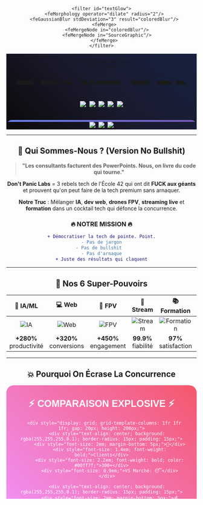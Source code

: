 <div align="center">

<!-- Header Animé Cyberpunk -->
<svg width="100%" height="200" xmlns="http://www.w3.org/2000/svg">
  <defs>
    <linearGradient id="neonGlow" x1="0%" y1="0%" x2="100%" y2="0%">
      <stop offset="0%" style="stop-color:#ff0080;stop-opacity:1" />
      <stop offset="25%" style="stop-color:#ff8c00;stop-opacity:1" />
      <stop offset="50%" style="stop-color:#40e0d0;stop-opacity:1" />
      <stop offset="75%" style="stop-color:#ff0080;stop-opacity:1" />
      <stop offset="100%" style="stop-color:#40e0d0;stop-opacity:1" />
      <animateTransform attributeName="gradientTransform" type="translate" 
        values="-100,0;100,0;-100,0" dur="3s" repeatCount="indefinite"/>
    </linearGradient>
    
    <filter id="textGlow">
      <feMorphology operator="dilate" radius="2"/>
      <feGaussianBlur stdDeviation="3" result="coloredBlur"/>
      <feMerge>
        <feMergeNode in="coloredBlur"/>
        <feMergeNode in="SourceGraphic"/>
      </feMerge>
    </filter>
  </defs>
  
  <foreignObject width="100%" height="200">
    <div xmlns="http://www.w3.org/1999/xhtml" style="
      display: flex;
      flex-direction: column;
      align-items: center;
      justify-content: center;
      height: 200px;
      background: linear-gradient(45deg, #0a0a0a, #1a1a2e, #16213e);
      font-family: 'Courier New', monospace;
      position: relative;
      overflow: hidden;
    ">
      
      <!-- Particules de fond -->
      <div style="
        position: absolute;
        width: 100%;
        height: 100%;
        background-image: 
          radial-gradient(2px 2px at 20px 30px, #40e0d0, transparent),
          radial-gradient(2px 2px at 40px 70px, #ff0080, transparent),
          radial-gradient(1px 1px at 90px 40px, #ff8c00, transparent);
        animation: sparkle 4s linear infinite;
      "></div>
      
      <style>
        @keyframes sparkle {
          0%, 100% { transform: translate(0, 0); }
          25% { transform: translate(-5px, -5px); }
          50% { transform: translate(5px, -10px); }
          75% { transform: translate(-5px, 5px); }
        }
        @keyframes glitch {
          0%, 100% { transform: translate(0); }
          20% { transform: translate(-2px, 2px); }
          40% { transform: translate(-2px, -2px); }
          60% { transform: translate(2px, 2px); }
          80% { transform: translate(2px, -2px); }
        }
        @keyframes neonFlicker {
          0%, 100% { text-shadow: 0 0 5px #40e0d0, 0 0 10px #40e0d0, 0 0 15px #40e0d0; }
          50% { text-shadow: 0 0 2px #ff0080, 0 0 5px #ff0080, 0 0 8px #ff0080; }
        }
      </style>
      
      <h1 style="
        font-size: 3.5em;
        font-weight: bold;
        margin: 0;
        color: #ffffff;
        text-shadow: 0 0 10px #40e0d0, 0 0 20px #40e0d0, 0 0 30px #40e0d0;
        animation: neonFlicker 2s infinite alternate, glitch 0.3s infinite;
        letter-spacing: 3px;
      ">DON'T PANIC LABS</h1>
      
      <div style="
        font-size: 1.3em;
        color: #ff8c00;
        margin-top: 10px;
        text-shadow: 0 0 5px #ff8c00;
        animation: neonFlicker 3s infinite alternate;
      ">🚀 Le Labo Tech Qui Fait Trembler les Géants 🚀</div>
    </div>
  </foreignObject>
</svg>

<!-- ASCII Art Logo -->
```
██████╗  ██████╗ ███╗   ██╗██╗████████╗    ██████╗  █████╗ ███╗   ██╗██╗ ██████╗
██╔══██╗██╔═══██╗████╗  ██║╚═╝╚══██╔══╝    ██╔══██╗██╔══██╗████╗  ██║██║██╔════╝
██║  ██║██║   ██║██╔██╗ ██║██║   ██║       ██████╔╝███████║██╔██╗ ██║██║██║     
██║  ██║██║   ██║██║╚██╗██║██║   ██║       ██╔═══╝ ██╔══██║██║╚██╗██║██║██║     
██████╔╝╚██████╔╝██║ ╚████║██║   ██║       ██║     ██║  ██║██║ ╚████║██║╚██████╗
╚═════╝  ╚═════╝ ╚═╝  ╚═══╝╚═╝   ╚═╝       ╚═╝     ╚═╝  ╚═╝╚═╝  ╚═══╝╚═╝ ╚═════╝
                                                                                 
             ██╗      █████╗ ██████╗ ███████╗                                   
             ██║     ██╔══██╗██╔══██╗██╔════╝                                   
             ██║     ███████║██████╔╝███████╗                                   
             ██║     ██╔══██║██╔══██╗╚════██║                                   
             ███████╗██║  ██║██████╔╝███████║                                   
             ╚══════╝╚═╝  ╚═╝╚═════╝ ╚══════╝                                   
```

<!-- Badges Dynamiques Ultra Stylés -->
<div style="margin: 30px 0;">
  <img src="https://img.shields.io/badge/🇨🇭_Genève-Suisse-red?style=for-the-badge&labelColor=000000&color=dc143c&logoColor=white"/>
  <img src="https://img.shields.io/badge/🏢_Clients-300+-blue?style=for-the-badge&labelColor=000000&color=00ff7f&logoColor=white"/>
  <img src="https://img.shields.io/badge/💰_ROI-400%25-green?style=for-the-badge&labelColor=000000&color=ff6b35&logoColor=white"/>
  <img src="https://img.shields.io/badge/💸_Prix--40%25_Marché-orange?style=for-the-badge&labelColor=000000&color=ff1493&logoColor=white"/>
  <img src="https://img.shields.io/badge/⚡_Livraison-48h-yellow?style=for-the-badge&labelColor=000000&color=00bfff&logoColor=white"/>
</div>

<!-- Compteurs Animés -->
<svg width="100%" height="120" xmlns="http://www.w3.org/2000/svg">
  <foreignObject width="100%" height="120">
    <div xmlns="http://www.w3.org/1999/xhtml" style="
      display: flex;
      justify-content: space-around;
      align-items: center;
      height: 120px;
      background: linear-gradient(135deg, #667eea 0%, #764ba2 100%);
      border-radius: 15px;
      padding: 20px;
      font-family: 'Courier New', monospace;
    ">
      <div style="text-align: center; color: white;">
        <div style="font-size: 2.5em; font-weight: bold; text-shadow: 0 0 10px rgba(255,255,255,0.8);">300+</div>
        <div style="font-size: 0.9em; opacity: 0.9;">Clients Conquis</div>
      </div>
      <div style="text-align: center; color: white;">
        <div style="font-size: 2.5em; font-weight: bold; text-shadow: 0 0 10px rgba(255,255,255,0.8);">400%</div>
        <div style="font-size: 0.9em; opacity: 0.9;">ROI Moyen</div>
      </div>
      <div style="text-align: center; color: white;">
        <div style="font-size: 2.5em; font-weight: bold; text-shadow: 0 0 10px rgba(255,255,255,0.8);">48h</div>
        <div style="font-size: 0.9em; opacity: 0.9;">Délai Express</div>
      </div>
      <div style="text-align: center; color: white;">
        <div style="font-size: 2.5em; font-weight: bold; text-shadow: 0 0 10px rgba(255,255,255,0.8);">99%</div>
        <div style="font-size: 0.9em; opacity: 0.9;">Satisfaction</div>
      </div>
    </div>
  </foreignObject>
</svg>

<!-- Status En Direct -->
<div>
  <img src="https://img.shields.io/badge/Status-🟢_EN_LIGNE-brightgreen?style=flat-square&labelColor=000"/>
  <img src="https://img.shields.io/badge/Réponse_WhatsApp-< 2h-ff69b4?style=flat-square&labelColor=000"/>
  <img src="https://img.shields.io/badge/Disponibilité-📅_IMMÉDIATE-00ff00?style=flat-square&labelColor=000"/>
</div>

</div>

---

## 🎯 Qui Sommes-Nous ? (Version No Bullshit)

> **"Les consultants facturent des PowerPoints. Nous, on livre du code qui tourne."**

**Don't Panic Labs** = 3 rebels tech de l'École 42 qui ont dit **FUCK aux géants** et prouvent qu'on peut faire de la tech premium sans arnaquer.

**Notre Truc** : Mélanger **IA**, **dev web**, **drones FPV**, **streaming live** et **formation** dans un cocktail tech qui défonce la concurrence.

<div align="center">

### 🔥 NOTRE MISSION 🔥
```diff
+ Démocratiser la tech de pointe. Point.
- Pas de jargon
- Pas de bullshit  
- Pas d'arnaque
+ Juste des résultats qui claquent
```

</div>

---

## 🚀 Nos 6 Super-Pouvoirs

<div align="center">

| 🤖 **IA/ML** | 💻 **Web** | 🎥 **FPV** | 📡 **Stream** | 📚 **Formation** | 🚁 **Drones** |
|:---:|:---:|:---:|:---:|:---:|:---:|
| ![IA](https://img.shields.io/badge/Templates-48h-ff6b6b?style=for-the-badge) | ![Web](https://img.shields.io/badge/Next.js-Ultra_Rapides-4ecdc4?style=for-the-badge) | ![FPV](https://img.shields.io/badge/Prises-Impossibles-45b7d1?style=for-the-badge) | ![Stream](https://img.shields.io/badge/Uptime-99.9%25-f9ca24?style=for-the-badge) | ![Formation](https://img.shields.io/badge/IA_en-2_jours-6c5ce7?style=for-the-badge) | ![Drones](https://img.shields.io/badge/Custom-Swiss_Made-a55eea?style=for-the-badge) |
| **+280%** productivité | **+320%** conversions | **+450%** engagement | **99.9%** fiabilité | **97%** satisfaction | **99%** réussite |

</div>

---

## 💥 Pourquoi On Écrase La Concurrence

<svg width="100%" height="300" xmlns="http://www.w3.org/2000/svg">
  <foreignObject width="100%" height="300">
    <div xmlns="http://www.w3.org/1999/xhtml" style="
      height: 300px;
      background: linear-gradient(45deg, #f093fb 0%, #f5576c 100%);
      border-radius: 20px;
      padding: 30px;
      color: white;
      font-family: 'Arial', sans-serif;
    ">
      <h2 style="margin: 0 0 20px 0; text-align: center; font-size: 1.8em;">⚡ COMPARAISON EXPLOSIVE ⚡</h2>
      
      <div style="display: grid; grid-template-columns: 1fr 1fr 1fr; gap: 20px; height: 200px;">
        <div style="text-align: center; background: rgba(255,255,255,0.1); border-radius: 15px; padding: 15px;">
          <div style="font-size: 2em; margin-bottom: 5px;">🏢</div>
          <div style="font-size: 1.4em; font-weight: bold;">Clients</div>
          <div style="font-size: 2.2em; font-weight: bold; color: #00ff7f;">300+</div>
          <div style="font-size: 0.9em;">VS Marché: 😴</div>
        </div>
        
        <div style="text-align: center; background: rgba(255,255,255,0.1); border-radius: 15px; padding: 15px;">
          <div style="font-size: 2em; margin-bottom: 5px;">💰</div>
          <div style="font-size: 1.4em; font-weight: bold;">ROI</div>
          <div style="font-size: 2.2em; font-weight: bold; color: #ff6b35;">400%</div>
          <div style="font-size: 0.9em;">VS Marché: +250%</div>
        </div>
        
        <div style="text-align: center; background: rgba(255,255,255,0.1); border-radius: 15px; padding: 15px;">
          <div style="font-size: 2em; margin-bottom: 5px;">⚡</div>
          <div style="font-size: 1.4em; font-weight: bold;">Délai</div>
          <div style="font-size: 2.2em; font-weight: bold; color: #00bfff;">48h</div>
          <div style="font-size: 0.9em;">VS Marché: -80%</div>
        </div>
      </div>
    </div>
  </foreignObject>
</svg>

<div align="center">

### 🎯 Notre Approche "Zero Bullshit"

```diff
❌ EUX                           ✅ NOUS
━━━━━━━━━━━━━━━━━━━━━━━━━━━━━━━━━━━━━━━━━━━━━━━━━━━
- Pitch deck 40 pages          + Devis 2 pages max
- Jargon incompréhensible      + Explications grand-mère
- "On verra bien"              + ROI garanti
- Support email 72h            + WhatsApp 2h max
- Prix caché                   + Tarifs transparents
- Promesses vides              + Résultats mesurables
```

</div>

---

## 🛠️ Process "Fast & Furious" en 4 Étapes

<div align="center">

```mermaid
graph LR
    A[☕ CAFÉ<br/>30min] --> B[📋 DEVIS<br/>24h] --> C[🚀 BUILD<br/>Updates live] --> D[📊 MESURE<br/>ROI tracké]
    
    style A fill:#ff6b6b,stroke:#333,stroke-width:3px,color:#fff
    style B fill:#4ecdc4,stroke:#333,stroke-width:3px,color:#fff  
    style C fill:#45b7d1,stroke:#333,stroke-width:3px,color:#fff
    style D fill:#f9ca24,stroke:#333,stroke-width:3px,color:#000
```

</div>

**1. ☕ ON DISCUTE** → Questions pertinentes, pas de pitch commercial  
**2. 📋 DEVIS 24H** → 2 pages, prix final, zéro surprise  
**3. 🚀 ON BUILD** → Updates WhatsApp quotidiens, démos hebdo  
**4. 📊 ON MESURE** → Dashboard inclus, ajustements gratuits 1er mois  

---

## 👥 L'Équipe (Les 3 Rebelles)

<div align="center">

<svg width="100%" height="250" xmlns="http://www.w3.org/2000/svg">
  <foreignObject width="100%" height="250">
    <div xmlns="http://www.w3.org/1999/xhtml" style="
      display: flex;
      justify-content: center;
      gap: 30px;
      height: 250px;
      align-items: center;
      background: linear-gradient(135deg, #667eea 0%, #764ba2 100%);
      border-radius: 20px;
      padding: 20px;
    ">
      
      <!-- Le Maker -->
      <div style="
        text-align: center;
        color: white;
        background: rgba(255,255,255,0.1);
        padding: 20px;
        border-radius: 15px;
        border: 2px solid #40e0d0;
        width: 200px;
      ">
        <div style="font-size: 3em; margin-bottom: 10px;">🔧</div>
        <div style="font-size: 1.3em; font-weight: bold; margin-bottom: 5px;">LE MAKER</div>
        <div style="font-size: 0.9em; margin-bottom: 10px;">Architecte Technique</div>
        <div style="font-size: 0.8em; opacity: 0.9;">Obsédé par la performance</div>
        <div style="margin-top: 10px;">
          <div style="font-size: 0.8em;">💻 Full-Stack God</div>
          <div style="font-size: 0.8em;">⚡ Speed Demon</div>
        </div>
      </div>
      
      <!-- Le Créatif -->
      <div style="
        text-align: center;
        color: white;
        background: rgba(255,255,255,0.1);
        padding: 20px;
        border-radius: 15px;
        border: 2px solid #ff0080;
        width: 200px;
      ">
        <div style="font-size: 3em; margin-bottom: 10px;">🎨</div>
        <div style="font-size: 1.3em; font-weight: bold; margin-bottom: 5px;">LE CRÉATIF</div>
        <div style="font-size: 0.9em; margin-bottom: 10px;">Directeur Artistique</div>
        <div style="font-size: 0.8em; opacity: 0.9;">Pixel-perfectionniste</div>
        <div style="margin-top: 10px;">
          <div style="font-size: 0.8em;">🎥 FPV Master</div>
          <div style="font-size: 0.8em;">✨ UI/UX Wizard</div>
        </div>
      </div>
      
      <!-- Le Stratège -->
      <div style="
        text-align: center;
        color: white;
        background: rgba(255,255,255,0.1);
        padding: 20px;
        border-radius: 15px;
        border: 2px solid #ff8c00;
        width: 200px;
      ">
        <div style="font-size: 3em; margin-bottom: 10px;">📊</div>
        <div style="font-size: 1.3em; font-weight: bold; margin-bottom: 5px;">LE STRATÈGE</div>
        <div style="font-size: 0.9em; margin-bottom: 10px;">Growth Hacker</div>
        <div style="font-size: 0.8em; opacity: 0.9;">Anti-bullshit expert</div>
        <div style="margin-top: 10px;">
          <div style="font-size: 0.8em;">📈 ROI Hunter</div>
          <div style="font-size: 0.8em;">🎯 Results Focused</div>
        </div>
      </div>
      
    </div>
  </foreignObject>
</svg>

**🔥 Notre Philosophie :** *"Les géants paniquent. Pas nous."*

</div>

---

## 💬 Ce Que Disent Nos Clients (Sans Filter)

<div align="center">

<table>
<tr>
<td width="50%">

> **"Avant DontPanicLabs, on payait 8K/mois pour une IA qui comprenait rien. Maintenant, notre bot gère 80% du support client et nos clients sont plus contents. Do the math."**
> 
> — **Marc Dupont**, CEO TechnoPlus SA
> 
> ⭐⭐⭐⭐⭐ **ROI: +380%**

</td>
<td width="50%">

> **"3 agences, 5 freelances, 0 résultat. DPL a tout refait en 3 semaines. Site moderne, IA intégrée, formation équipe. Ma concurrence pleure."**
> 
> — **Sophie Martin**, Directrice Boutique Léman
> 
> ⭐⭐⭐⭐⭐ **Délai tenu: 21 jours**

</td>
</tr>
</table>

</div>

---

## 🎁 OFFRE SPÉCIALE 2025 (Limitée!)

<div align="center">

<svg width="100%" height="180" xmlns="http://www.w3.org/2000/svg">
  <foreignObject width="100%" height="180">
    <div xmlns="http://www.w3.org/1999/xhtml" style="
      height: 180px;
      background: linear-gradient(45deg, #ff9a9e 0%, #fecfef 50%, #fecfef 100%);
      border-radius: 20px;
      display: flex;
      align-items: center;
      justify-content: center;
      padding: 30px;
      border: 3px dashed #ff0080;
      position: relative;
      overflow: hidden;
    ">
      
      <div style="position: absolute; top: 10px; right: 20px; background: #ff0080; color: white; padding: 5px 15px; border-radius: 20px; font-weight: bold; animation: pulse 2s infinite;">
        🔥 LIMITED TIME 🔥
      </div>
      
      <div style="text-align: center; color: #333;">
        <h2 style="margin: 0 0 15px 0; font-size: 2.2em; color: #ff0080;">-40% AUDIT TECH COMPLET</h2>
        <div style="font-size: 1.3em; margin-bottom: 10px;"><s>2000 CHF</s> → <strong style="color: #ff0080;">1200 CHF</strong></div>
        <div style="font-size: 1em;">✅ Analyse stack actuel ✅ Quick wins ✅ Roadmap perso ✅ ROI détaillé</div>
      </div>
      
      <style>
        @keyframes pulse {
          0% { transform: scale(1); }
          50% { transform: scale(1.1); }
          100% { transform: scale(1); }
        }
      </style>
    </div>
  </foreignObject>
</svg>

</div>

---

## 🚀 CONTACT EXPRESS (No Bullshit Zone)

<div align="center">

### 📱 VOIES RAPIDES

[![WhatsApp](https://img.shields.io/badge/WhatsApp-25D366?style=for-the-badge&logo=whatsapp&logoColor=white&labelColor=000000)](https://wa.me/41791234567)
[![Email](https://img.shields.io/badge/Email-D14836?style=for-the-badge&logo=gmail&logoColor=white&labelColor=000000)](mailto:hello@dontpaniclabs.com)
[![Calendly](https://img.shields.io/badge/Réserver_RDV-4285F4?style=for-the-badge&logo=google-calendar&logoColor=white&labelColor=000000)](https://calendly.com/dontpaniclabs)

### 📍 INFOS PRATIQUES

```
🏢 Adresse     : 42 Rue de l'Innovation, 1201 Genève  
📧 Email       : hello@dontpaniclabs.com
💬 WhatsApp    : +41 79 XXX XX XX (Réponse < 2h)
🌐 Site        : dontpaniclabs.com
🕐 Dispo       : Lun-Ven 8h-19h, Sam 10h-16h
```

### 🗺️ ZONE D'INTERVENTION

**Suisse Romande + 100km** : Genève • Lausanne • Neuchâtel • Fribourg • Sion • Berne • Annecy (FR)

</div>

---

## 🔗 LIENS UTILES

<div align="center">

| 🌐 **Site Web** | 📚 **Docs** | 🎥 **Portfolio FPV** | 📝 **Blog** | 💼 **LinkedIn** | 🐙 **GitHub** |
|:---:|:---:|:---:|:---:|:---:|:---:|
| [dontpaniclabs.com](https://dontpaniclabs.com) | [docs.dontpaniclabs.com](https://docs.dontpaniclabs.com) | [portfolio](https://dontpaniclabs.com/portfolio) | [blog.dontpaniclabs.com](https://blog.dontpaniclabs.com) | [LinkedIn](https://linkedin.com/company/dontpaniclabs) | [GitHub](https://github.com/dontpaniclabs) |

</div>

---

<div align="center">

<!-- Footer Animé -->
<svg width="100%" height="100" xmlns="http://www.w3.org/2000/svg">
  <foreignObject width="100%" height="100">
    <div xmlns="http://www.w3.org/1999/xhtml" style="
      height: 100px;
      background: linear-gradient(90deg, #000000, #434343);
      display: flex;
      flex-direction: column;
      align-items: center;
      justify-content: center;
      color: white;
      font-family: 'Courier New', monospace;
      position: relative;
    ">
      
      <div style="
        font-size: 1.5em;
        font-weight: bold;
        margin-bottom: 5px;
        color: #40e0d0;
        text-shadow: 0 0 10px #40e0d0;
      ">🇨🇭 Fabriqué en Suisse avec Passion 🇨🇭</div>
      
      <div style="
        font-size: 1.2em;
        color: #ff8c00;
        font-style: italic;
        text-shadow: 0 0 5px #ff8c00;
      ">"Les géants paniquent. Pas nous."</div>
      
      <div style="
        position: absolute;
        bottom: 5px;
        right: 10px;
        font-size: 0.8em;
        opacity: 0.7;
      ">v2025.1 • Made with 💖 & ☕</div>
    </div>
  </foreignObject>
</svg>

**⚡ PRÊT À FAIRE TREMBLER VOS CONCURRENTS ? ⚡**

[![LET'S GO](https://img.shields.io/badge/🚀_LET'S_GO!-ff0080?style=for-the-badge&labelColor=000000&logoColor=white)](https://wa.me/41791234567)

</div>

<!-- Easter Egg -->
<details>
<summary>🎮 Easter Egg - Pour les vrais geeks</summary>

```
░░░░░░░▄▄▄▄▄▄▄▄▄▄▄▄▄░░░░░░░
░░░░▄█████████████████▄░░░░
░░▄██████████████████████▄░░
░█████████████████████████░░
███████████████████████████░
███████████████████████████░
███████████████████████████░
░█████████████████████████░░
░░▄██████████████████████▄░░
░░░░▄█████████████████▄░░░░
░░░░░░░▀▀▀▀▀▀▀▀▀▀▀▀▀░░░░░░░

"With great code comes great responsibility"
                    - Uncle Ben Parker (si il était dev)

Konami Code: ↑↑↓↓←→←→BA
Unlock: Coffee Mode Activated ☕
```

</details>

